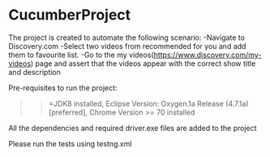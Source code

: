# CucumberProject
The project is created to automate the following scenario:
-Navigate to Discovery.com
-Select two videos from recommended for you and add them to favourite list.
-Go to the my videos(https://www.discovery.com/my-videos) page and assert that the videos appear with the correct show title and description

Pre-requisites to run the project:
 >>=JDK8 installed, 
Eclipse Version: Oxygen.1a Release (4.7.1a)[preferred], 
Chrome Version >= 70 installed

All the dependencies and required driver.exe files are added to the project

Please run the tests using testng.xml
